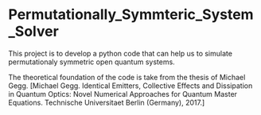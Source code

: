 # Permutationally_Symmteric_System_Solver
This project is to develop a python code that can help us to simulate permutationaly symmetric open quantum systems.

The theoretical foundation of the code is take from the thesis of Michael Gegg. [Michael Gegg. Identical Emitters, Collective Effects and Dissipation in Quantum
Optics: Novel Numerical Approaches for Quantum Master Equations. Technische
Universitaet Berlin (Germany), 2017.]

